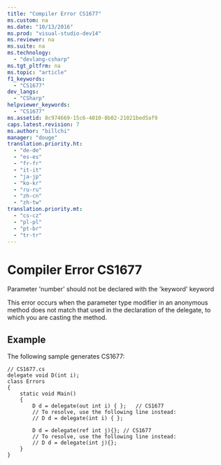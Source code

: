 ```yaml
---
title: "Compiler Error CS1677"
ms.custom: na
ms.date: "10/13/2016"
ms.prod: "visual-studio-dev14"
ms.reviewer: na
ms.suite: na
ms.technology: 
  - "devlang-csharp"
ms.tgt_pltfrm: na
ms.topic: "article"
f1_keywords: 
  - "CS1677"
dev_langs: 
  - "CSharp"
helpviewer_keywords: 
  - "CS1677"
ms.assetid: 8c974669-15c6-4010-8b02-21021bed5af9
caps.latest.revision: 7
ms.author: "billchi"
manager: "douge"
translation.priority.ht: 
  - "de-de"
  - "es-es"
  - "fr-fr"
  - "it-it"
  - "ja-jp"
  - "ko-kr"
  - "ru-ru"
  - "zh-cn"
  - "zh-tw"
translation.priority.mt: 
  - "cs-cz"
  - "pl-pl"
  - "pt-br"
  - "tr-tr"
---
```

# Compiler Error CS1677
Parameter 'number' should not be declared with the 'keyword' keyword  
  
 This error occurs when the parameter type modifier in an anonymous method does not match that used in the declaration of the delegate, to which you are casting the method.  
  
## Example  
 The following sample generates CS1677:  
  
```  
// CS1677.cs  
delegate void D(int i);  
class Errors  
{  
    static void Main()   
    {  
        D d = delegate(out int i) { };   // CS1677  
        // To resolve, use the following line instead:  
        // D d = delegate(int i) { };  
  
        D d = delegate(ref int j){}; // CS1677  
        // To resolve, use the following line instead:  
        // D d = delegate(int j){};  
    }  
}  
```